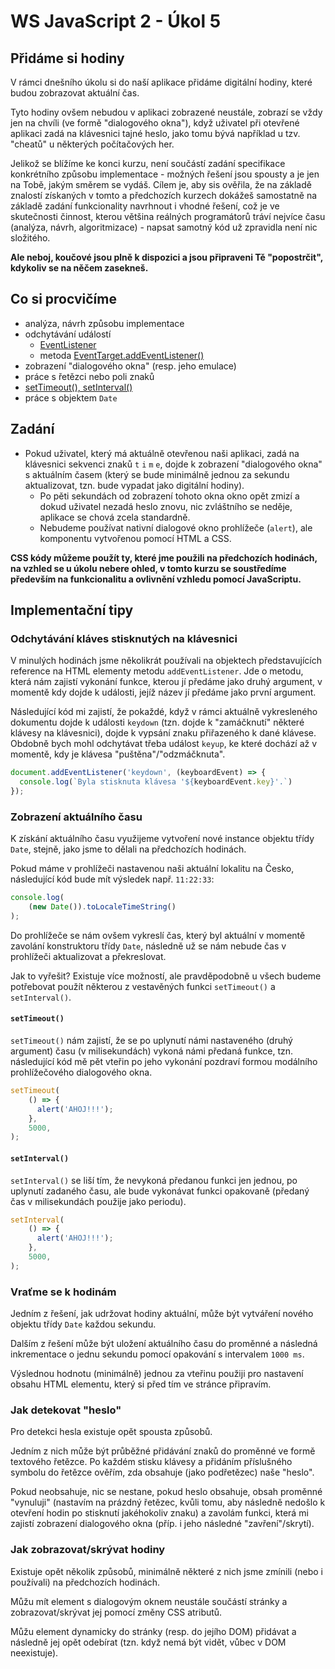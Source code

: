 # WS JavaScript 2 - Úkol 5

## Přidáme si hodiny

V rámci dnešního úkolu si do naší aplikace přidáme digitální hodiny, které budou zobrazovat aktuální čas.

Tyto hodiny ovšem nebudou v aplikaci zobrazené neustále, zobrazí se vždy jen na chvíli (ve formě "dialogového okna"), když uživatel při otevřené aplikaci zadá
na klávesnici tajné heslo, jako tomu bývá například u tzv. "cheatů" u některých počítačových her.

Jelikož se blížíme ke konci kurzu, není součástí zadání specifikace konkrétního způsobu implementace - možných řešení jsou spousty a je jen na Tobě, jakým
směrem se vydáš. Cílem je, aby sis ověřila, že na základě znalostí získaných v tomto a předchozích kurzech dokážeš samostatně na základě zadání funkcionality
navrhnout i vhodné řešení, což je ve skutečnosti činnost, kterou většina reálných programátorů tráví nejvíce času (analýza, návrh, algoritmizace) - napsat
samotný kód už zpravidla není nic složitého.

**Ale neboj, koučové jsou plně k dispozici a jsou připraveni Tě "popostrčit", kdykoliv se na něčem zasekneš.**

## Co si procvičíme

- analýza, návrh způsobu implementace
- odchytávání událostí
    - [EventListener](https://developer.mozilla.org/en-US/docs/Web/API/EventListener)
    - metoda [EventTarget.addEventListener()](https://developer.mozilla.org/en-US/docs/Web/API/EventTarget/addEventListener)
- zobrazení "dialogového okna" (resp. jeho emulace)
- práce s řetězci nebo poli znaků
- [setTimeout(), setInterval()](https://developer.mozilla.org/en-US/docs/Learn/JavaScript/Asynchronous/Timeouts_and_intervals)
- práce s objektem `Date`

## Zadání

- Pokud uživatel, který má aktuálně otevřenou naši aplikaci, zadá na klávesnici sekvenci znaků `t` `i` `m` `e`, dojde k zobrazení "dialogového okna" s aktuálním
  časem (který se bude minimálně jednou za sekundu aktualizovat, tzn. bude vypadat jako digitální hodiny).
    - Po pěti sekundách od zobrazení tohoto okna okno opět zmizí a dokud uživatel nezadá heslo znovu, nic zvláštního se neděje, aplikace se chová zcela
      standardně.
    - Nebudeme používat nativní dialogové okno prohlížeče (`alert`), ale komponentu vytvořenou pomocí HTML a CSS.

**CSS kódy můžeme použít ty, které jme použili na předchozích hodinách, na vzhled se u úkolu nebere ohled, v tomto kurzu se soustředíme především na
funkcionalitu a ovlivnění vzhledu pomocí JavaScriptu.**

## Implementační tipy

### Odchytávání kláves stisknutých na klávesnici

V minulých hodinách jsme několikrát používali na objektech představujících reference na HTML elementy metodu `addEventListener`. Jde o metodu, která nám zajistí
vykonání funkce, kterou jí předáme jako druhý argument, v momentě kdy dojde k události, jejíž název jí předáme jako první argument.

Následující kód mi zajistí, že pokaždé, když v rámci aktuálně vykresleného dokumentu dojde k události `keydown`
(tzn. dojde k "zamáčknutí" některé klávesy na klávesnici), dojde k vypsání znaku přiřazeného k dané klávese. Obdobně bych mohl odchytávat třeba událost `keyup`,
ke které dochází až v momentě, kdy je klávesa "puštěna"/"odzmáčknuta".

```javascript
document.addEventListener('keydown', (keyboardEvent) => {
  console.log(`Byla stisknuta klávesa '${keyboardEvent.key}'.`)
});
```

### Zobrazení aktuálního času

K získání aktuálního času využijeme vytvoření nové instance objektu třídy `Date`, stejně, jako jsme to dělali na předchozích hodinách.

Pokud máme v prohlížeči nastavenou naši aktuální lokalitu na Česko, následující kód bude mít výsledek např. `11:22:33`:

```javascript
console.log(
    (new Date()).toLocaleTimeString()
);
```

Do prohlížeče se nám ovšem vykreslí čas, který byl aktuální v momentě zavolání konstruktoru třídy `Date`, následně už se nám nebude čas v prohlížeči
aktualizovat a překreslovat.

Jak to vyřešit? Existuje více možností, ale pravděpodobně u všech budeme potřebovat použít některou z vestavěných funkci `setTimeout()` a `setInterval()`.

#### `setTimeout()`

`setTimeout()` nám zajistí, že se po uplynutí námi nastaveného (druhý argument) času (v milisekundách)
vykoná námi předaná funkce, tzn. následující kód mě pět vteřin po jeho vykonání pozdraví formou modálního prohlížečového dialogového okna.

```javascript
setTimeout(
    () => {
      alert('AHOJ!!!');
    },
    5000,
);
```

#### `setInterval()`

`setInterval()` se liší tím, že nevykoná předanou funkci jen jednou, po uplynutí zadaného času, ale bude vykonávat funkci opakovaně (předaný čas v milisekundách
použije jako periodu).

```javascript
setInterval(
    () => {
      alert('AHOJ!!!');
    },
    5000,
);
```

### Vraťme se k hodinám

Jedním z řešení, jak udržovat hodiny aktuální, může být vytváření nového objektu třídy `Date` každou sekundu.

Dalším z řešení může být uložení aktuálního času do proměnné a následná inkrementace o jednu sekundu pomocí opakování s intervalem `1000 ms`.

Výslednou hodnotu (minimálně) jednou za vteřinu použiji pro nastavení obsahu HTML elementu, který si před tím ve stránce připravím.

### Jak detekovat "heslo"

Pro detekci hesla existuje opět spousta způsobů.

Jedním z nich může být průběžné přidávání znaků do proměnné ve formě textového řetězce. Po každém stisku klávesy a přidáním příslušného symbolu do řetězce
ověřím, zda obsahuje (jako podřetězec) naše "heslo".

Pokud neobsahuje, nic se nestane, pokud heslo obsahuje, obsah proměnné "vynuluji"
(nastavím na prázdný řetězec, kvůli tomu, aby následně nedošlo k otevření hodin po stisknutí jakéhokoliv znaku)
a zavolám funkci, která mi zajistí zobrazení dialogového okna (příp. i jeho následné "zavření"/skrytí).

### Jak zobrazovat/skrývat hodiny

Existuje opět několik způsobů, minimálně některé z nich jsme zmínili (nebo i používali) na předchozích hodinách.

Můžu mít element s dialogovým oknem neustále součástí stránky a zobrazovat/skrývat jej pomocí změny CSS atributů.

Můžu element dynamicky do stránky (resp. do jejího DOM) přidávat a následně jej opět odebírat (tzn. když nemá být vidět, vůbec v DOM neexistuje).


